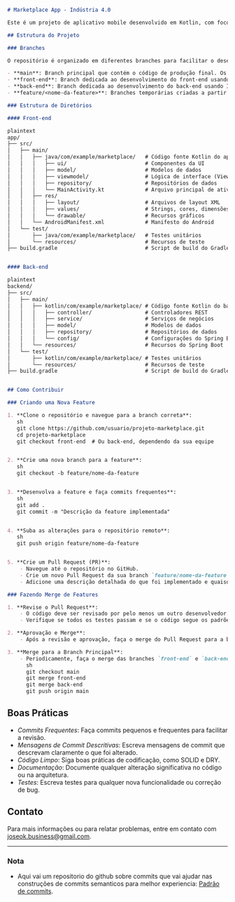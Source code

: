 
```markdown

# Marketplace App - Indústria 4.0

Este é um projeto de aplicativo mobile desenvolvido em Kotlin, com foco em um marketplace para a Indústria 4.0. A aplicação permite que contratantes pesquisem, verifiquem e analisem habilidades e conhecimentos de trabalhadores cadastrados, além de filtrar por especialidades como Robótica, Automação, Inteligência Artificial, etc.

## Estrutura do Projeto

### Branches

O repositório é organizado em diferentes branches para facilitar o desenvolvimento colaborativo:

- **main**: Branch principal que contém o código de produção final. Os merges de `front-end` e `back-end` são realizados nesta branch após revisão e aprovação.
- **front-end**: Branch dedicada ao desenvolvimento do front-end usando Android Studio.
- **back-end**: Branch dedicada ao desenvolvimento do back-end usando IntelliJ IDEA.
- **feature/<nome-da-feature>**: Branches temporárias criadas a partir de `front-end` ou `back-end` para o desenvolvimento de novas funcionalidades.

### Estrutura de Diretórios

#### Front-end

plaintext
app/
├── src/
│   ├── main/
│   │   ├── java/com/example/marketplace/   # Código fonte Kotlin do app
│   │   │   ├── ui/                         # Componentes da UI
│   │   │   ├── model/                      # Modelos de dados
│   │   │   ├── viewmodel/                  # Lógica de interface (ViewModel)
│   │   │   ├── repository/                 # Repositórios de dados
│   │   │   └── MainActivity.kt             # Arquivo principal de atividade
│   │   ├── res/
│   │   │   ├── layout/                     # Arquivos de layout XML
│   │   │   ├── values/                     # Strings, cores, dimensões, etc.
│   │   │   └── drawable/                   # Recursos gráficos
│   │   └── AndroidManifest.xml             # Manifesto do Android
│   └── test/
│       ├── java/com/example/marketplace/   # Testes unitários
│       └── resources/                      # Recursos de teste
├── build.gradle                            # Script de build do Gradle


#### Back-end

plaintext
backend/
├── src/
│   ├── main/
│   │   ├── kotlin/com/example/marketplace/ # Código fonte Kotlin do back-end
│   │   │   ├── controller/                 # Controladores REST
│   │   │   ├── service/                    # Serviços de negócios
│   │   │   ├── model/                      # Modelos de dados
│   │   │   ├── repository/                 # Repositórios de dados
│   │   │   └── config/                     # Configurações do Spring Boot
│   │   └── resources/                      # Recursos do Spring Boot
│   └── test/
│       ├── kotlin/com/example/marketplace/ # Testes unitários
│       └── resources/                      # Recursos de teste
├── build.gradle                            # Script de build do Gradle


## Como Contribuir

### Criando uma Nova Feature

1. **Clone o repositório e navegue para a branch correta**:
   sh
   git clone https://github.com/usuario/projeto-marketplace.git
   cd projeto-marketplace
   git checkout front-end  # Ou back-end, dependendo da sua equipe


2. **Crie uma nova branch para a feature**:
   sh
   git checkout -b feature/nome-da-feature


3. **Desenvolva a feature e faça commits frequentes**:
   sh
   git add .
   git commit -m "Descrição da feature implementada"


4. **Suba as alterações para o repositório remoto**:
   sh
   git push origin feature/nome-da-feature


5. **Crie um Pull Request (PR)**:
    - Navegue até o repositório no GitHub.
    - Crie um novo Pull Request da sua branch `feature/nome-da-feature` para `front-end` ou `back-end`.
    - Adicione uma descrição detalhada do que foi implementado e quaisquer notas adicionais.

### Fazendo Merge de Features

1. **Revise o Pull Request**:
    - O código deve ser revisado por pelo menos um outro desenvolvedor.
    - Verifique se todos os testes passam e se o código segue os padrões de codificação do projeto.

2. **Aprovação e Merge**:
    - Após a revisão e aprovação, faça o merge do Pull Request para a branch `front-end` ou `back-end`.

3. **Merge para a Branch Principal**:
    - Periodicamente, faça o merge das branches `front-end` e `back-end` na `main` após garantir que o código esteja estável.
      sh
      git checkout main
      git merge front-end
      git merge back-end
      git push origin main
   ```

## Boas Práticas

- *Commits Frequentes*: Faça commits pequenos e frequentes para facilitar a revisão.
- *Mensagens de Commit Descritivas*: Escreva mensagens de commit que descrevam claramente o que foi alterado.
- *Código Limpo*: Siga boas práticas de codificação, como SOLID e DRY.
- *Documentação*: Documente qualquer alteração significativa no código ou na arquitetura.
- *Testes*: Escreva testes para qualquer nova funcionalidade ou correção de bug.

## Contato

Para mais informações ou para relatar problemas, entre em contato com [joseok.business@gmail.com](joseook:joseok.business@.com).

---

### Nota
- Aqui vai um repositorio do github sobre commits que vai ajudar nas construções de commits semanticos para melhor experiencia: [Padrão de commits](https://github.com/iuricode/padroes-de-commits).